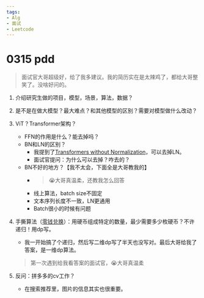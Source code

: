```yaml
---
tags:
- Alg
- 面试
- Leetcode
---
```


# 0315 pdd

> 面试官大哥超级好，给了我多建议。我的简历实在是太辣鸡了，都给大哥整笑了。没啥好问的。

1. 介绍研究生做的项目，模型，场景，算法，数据？
2. 是不是在做大模型？最大难点？和其他模型的区别？需要对模型做什么改动？
3. ViT？Transformer架构？
    - FFN的作用是什么？能去掉吗？
    - BN和LN的区别？
        - 我提到了[Transformers without Normalization](https://arxiv.org/abs/2503.10622)，可以去掉LN。
        - 面试官提问：为什么可以去掉？咋去的？
    - BN不好的地方？【我不太会，下面全是大哥教我的】
        - > 😭大哥真温柔，还教我怎么回答
        - 线上算法，batch size不固定
        - 文本序列长度不一致，LN更通用
        - Batch很小的时候有问题

4. 手撕算法（[零钱兑换](https://leetcode.cn/problems/coin-change/solutions/)）：用硬币组成特定的数量，最少需要多少枚硬币？不许递归！用dp写。

    - 我一开始搞了个递归，然后写二维dp写了半天也没写对。最后大哥给我了答案，是一维dp算法。

    > 第一次遇到给我看答案的面试官，😭大哥真温柔

5. 反问：拼多多的cv工作？
    - 在搜索推荐里，图片的信息其实也很重要。
